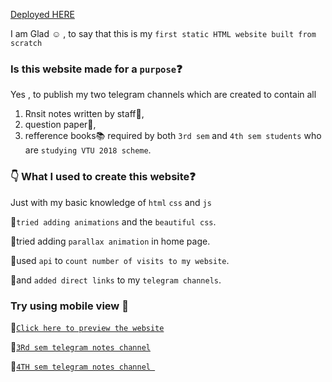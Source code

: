 [Deployed HERE](https://sanjay0302.github.io/About-Notes/)

I am Glad :relaxed: , to say that this is my `first static HTML website built from scratch `

### Is this website made for a `purpose`:question:

Yes , to publish my two telegram channels which are created to contain all 

1. Rnsit notes written by staff:green_book:, 
1. question paper:page_with_curl:, 
1. refference books:books: required by both `3rd sem` and `4th sem students` who are `studying VTU 2018 scheme`.

### :point_down: What I used to create this website:question:

Just with my basic knowledge of `html` `css` and `js` 

:diamond_shape_with_a_dot_inside:`tried adding animations` and the `beautiful css`.

:diamond_shape_with_a_dot_inside:tried adding `parallax animation` in home page.

:diamond_shape_with_a_dot_inside:used `api` to `count number of visits to my website`.

:diamond_shape_with_a_dot_inside:and `added direct links` to my `telegram channels`.

### Try using mobile view :iphone: 

:diamond_shape_with_a_dot_inside:[`Click here to preview the website`](https://sanjay0302.github.io/About-Notes/) 

:diamond_shape_with_a_dot_inside:[`3Rd sem telegram notes channel`](https://t.me/ECE3rdSemRnsitNotes2021)

:diamond_shape_with_a_dot_inside:[`4TH sem telegram notes channel `](https://telegram.me/ECE4thSemRnsitNotes2022)
